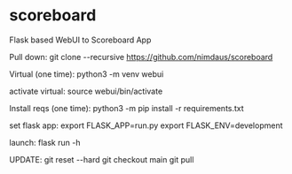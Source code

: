 # scoreboard

Flask based WebUI to Scoreboard App

Pull down:
git clone --recursive https://github.com/nimdaus/scoreboard

Virtual (one time):
python3 -m venv webui

activate virtual:
source webui/bin/activate

Install reqs (one time):
python3 -m pip install -r requirements.txt

set flask app:
export FLASK_APP=run.py
export FLASK_ENV=development

launch:
flask run -h <IP of System>


UPDATE:
git reset --hard
git checkout main
git pull
